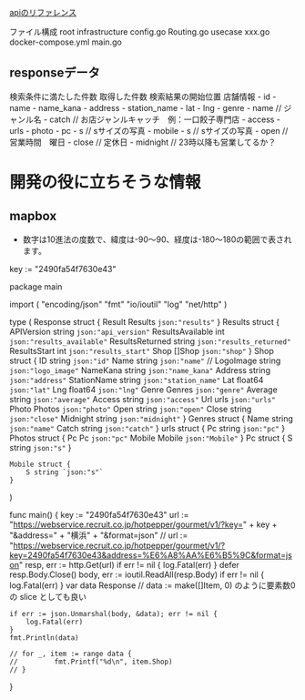 [apiのリファレンス](https://webservice.recruit.co.jp/doc/hotpepper/reference.html)


ファイル構成
root
  infrastructure
    config.go
    Routing.go
  usecase
    xxx.go
  docker-compose.yml
  main.go



## responseデータ
検索条件に満たした件数
取得した件数
検索結果の開始位置
店舗情報
    - id
    - name
    - name_kana
    - address
    - station_name
    - lat
    - lng
    - genre
        - name    // ジャンル名
        - catch   // お店ジャンルキャッチ　例：一口餃子専門店
    - access
    - urls
    - photo
        - pc
            - s  // sサイズの写真
        - mobile
            - s  // sサイズの写真
    - open       // 営業時間　曜日
    - close      // 定休日
    - midnight   // 23時以降も営業してるか？


# 開発の役に立ちそうな情報
## mapbox
- 数字は10進法の度数で、緯度は-90〜90、経度は-180〜180の範囲で表されます。









key := "2490fa54f7630e43"






package main

import (
	"encoding/json"
	"fmt"
	"io/ioutil"
	"log"
	"net/http"
)

type (
	Response struct {
		Result Results `json:"results"`
	}
	Results struct {
		APIVersion       string `json:"api_version"`
		ResultsAvailable int    `json:"results_available"`
		ResultsReturned  string    `json:"results_returned"`
		ResultsStart     int    `json:"results_start"`
		Shop             []Shop `json:"shop"`
	}
	Shop struct {
		ID   string `json:"id"`
		Name string `json:"name"`
		// LogoImage   string `json:"logo_image"`
		NameKana    string  `json:"name_kana"`
		Address     string  `json:"address"`
		StationName string  `json:"station_name"`
		Lat         float64 `json:"lat"`
		Lng         float64 `json:"lng"`
		Genre       Genres  `json:"genre"`
		Average     string  `json:"average"`
		Access      string  `json:"access"`
		Url         urls    `json:"urls"`
		Photo       Photos  `json:"photo"`
		Open        string  `json:"open"`
		Close       string  `json:"close"`
		Midnight    string  `json:"midnight"`
	}
	Genres struct {
		Name  string `json:"name"`
		Catch string `json:"catch"`
	}
	urls struct {
		Pc string `json:"pc"`
	}
	Photos struct {
		Pc     Pc     `json:"pc"`
		Mobile Mobile `json:"Mobile"`
	}
	Pc struct {
		S string `json:"s"`
	}

	Mobile struct {
		S string `json:"s"`
	}
)

func main() {
	key := "2490fa54f7630e43"
	url := "https://webservice.recruit.co.jp/hotpepper/gourmet/v1/?key=" + key + "&address=" + "横浜" + "&format=json"
	// url := "https://webservice.recruit.co.jp/hotpepper/gourmet/v1/?key=2490fa54f7630e43&address=%E6%A8%AA%E6%B5%9C&format=json"
	resp, err := http.Get(url)
	if err != nil {
		log.Fatal(err)
	}
	defer resp.Body.Close()
	body, err := ioutil.ReadAll(resp.Body)
	if err != nil {
		log.Fatal(err)
	}
	var data Response
	// data := make([]Item, 0) のように要素数0の slice としても良い

	if err := json.Unmarshal(body, &data); err != nil {
		log.Fatal(err)
	}
	fmt.Println(data)

	// for _, item := range data {
	//         fmt.Printf("%d\n", item.Shop)
	// }
}
